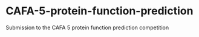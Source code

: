 # CAFA-5-protein-function-prediction
Submission to the CAFA 5 protein function prediction competition
